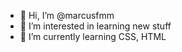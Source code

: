 - 👋 Hi, I’m @marcusfmm
- 👀 I’m interested in learning new stuff
- 🌱 I’m currently learning CSS, HTML


<!---
marcusfmm/marcusfmm is a ✨ special ✨ repository because its `README.md` (this file) appears on your GitHub profile.
You can click the Preview link to take a look at your changes.
--->
